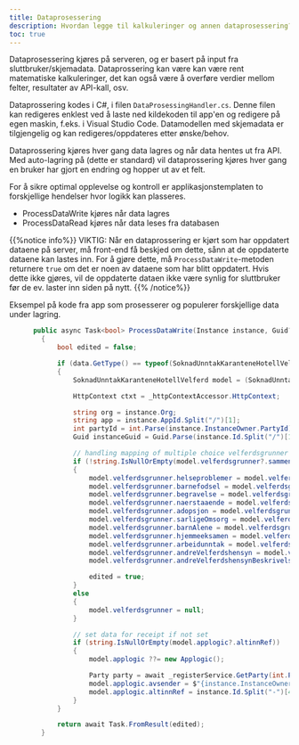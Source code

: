 ```yaml
---
title: Dataprosessering
description: Hvordan legge til kalkuleringer og annen dataprosessering?
toc: true
---
```


Dataprosessering kjøres på serveren, og er basert på input fra sluttbruker/skjemadata.
Dataprossering kan være kan være rent matematiske kalkuleringer, det kan også være å overføre verdier mellom felter, resultater av API-kall, osv. 

Dataprossering kodes i C#, i filen `DataProsessingHandler.cs`. Denne filen kan redigeres enklest ved å laste ned kildekoden til app'en og redigere på egen maskin, f.eks. i Visual Studio Code.
Datamodellen med skjemadata er tilgjengelig og kan redigeres/oppdateres etter ønske/behov.

Dataprossering kjøres hver gang data lagres og når data hentes ut fra API. Med auto-lagring på (dette er standard) vil dataprossering kjøres hver gang en bruker har gjort en endring og hopper ut av et felt.

For å sikre optimal opplevelse og kontroll er applikasjonstemplaten to forskjellige hendelser hvor logikk kan plasseres.

- ProcessDataWrite kjøres når data lagres
- ProcessDataRead kjøres når data leses fra databasen

{{%notice info%}}
VIKTIG: Når en dataprossering er kjørt som har oppdatert dataene på server, må front-end få beskjed om dette, sånn at de oppdaterte dataene kan lastes inn.
For å gjøre dette, må `ProcessDataWrite`-metoden returnere `true` om det er noen av dataene som har blitt oppdatert.
Hvis dette ikke gjøres, vil de oppdaterte dataen ikke være synlig for sluttbruker før de ev. laster inn siden på nytt.
{{% /notice%}}

Eksempel på kode fra app som prosesserer og populerer forskjellige data under lagring.

```C# {hl_lines=[16,22]}
      public async Task<bool> ProcessDataWrite(Instance instance, Guid? dataId, object data)
        {
            bool edited = false;

            if (data.GetType() == typeof(SoknadUnntakKaranteneHotellVelferd))
            {
                SoknadUnntakKaranteneHotellVelferd model = (SoknadUnntakKaranteneHotellVelferd)data;

                HttpContext ctxt = _httpContextAccessor.HttpContext;

                string org = instance.Org;
                string app = instance.AppId.Split("/")[1];
                int partyId = int.Parse(instance.InstanceOwner.PartyId);
                Guid instanceGuid = Guid.Parse(instance.Id.Split("/")[1]);

                // handling mapping of multiple choice velferdsgrunner
                if (!string.IsNullOrEmpty(model.velferdsgrunner?.sammenstilling))
                {
                    model.velferdsgrunner.helseproblemer = model.velferdsgrunner.sammenstilling.Contains("helseproblemer") ? true : false;
                    model.velferdsgrunner.barnefodsel = model.velferdsgrunner.sammenstilling.Contains("barnefodsel") ? true : false;
                    model.velferdsgrunner.begravelse = model.velferdsgrunner.sammenstilling.Contains("begravelse") ? true : false;
                    model.velferdsgrunner.naerstaaende = model.velferdsgrunner.sammenstilling.Contains("naerstaaende") ? true : false;
                    model.velferdsgrunner.adopsjon = model.velferdsgrunner.sammenstilling.Contains("adopsjon") ? true : false;
                    model.velferdsgrunner.sarligeOmsorg = model.velferdsgrunner.sammenstilling.Contains("sarligeOmsorg") ? true : false;
                    model.velferdsgrunner.barnAlene = model.velferdsgrunner.sammenstilling.Contains("barnAlene") ? true : false;
                    model.velferdsgrunner.hjemmeeksamen = model.velferdsgrunner.sammenstilling.Contains("hjemmeeksamen") ? true : false;
                    model.velferdsgrunner.arbeidunntak = model.velferdsgrunner.sammenstilling.Contains("arbeidunntak") ? true : false;
                    model.velferdsgrunner.andreVelferdshensyn = model.velferdsgrunner.sammenstilling.Contains("annet") ? true : false;
                    model.velferdsgrunner.andreVelferdshensynBeskrivelse = model.velferdsgrunner.sammenstilling.Contains("annet") ? model.velferdsgrunner.andreVelferdshensynBeskrivelse : null;

                    edited = true;
                }
                else
                {
                    model.velferdsgrunner = null;
                }

                // set data for receipt if not set
                if (string.IsNullOrEmpty(model.applogic?.altinnRef))
                {
                    model.applogic ??= new Applogic();

                    Party party = await _registerService.GetParty(int.Parse(instance.InstanceOwner.PartyId));
                    model.applogic.avsender = $"{instance.InstanceOwner.PersonNumber}-{party.Name}";
                    model.applogic.altinnRef = instance.Id.Split("-")[4];
                }
            }

            return await Task.FromResult(edited);
        }
```